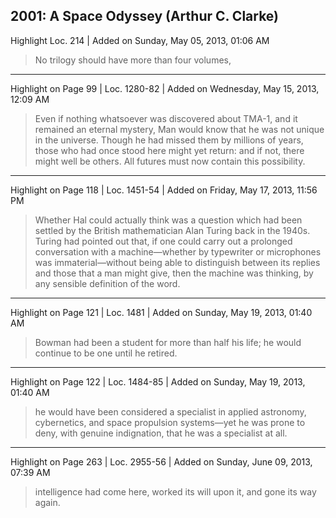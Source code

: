 ## 2001: A Space Odyssey (Arthur C. Clarke)

Highlight Loc. 214  | Added on Sunday, May 05, 2013, 01:06 AM

> No trilogy should have more than four volumes,

---

Highlight on Page 99 | Loc. 1280-82  | Added on Wednesday, May 15, 2013, 12:09 AM

> Even if nothing whatsoever was discovered about TMA-1, and it remained an eternal mystery, Man would know that he was not unique in the universe. Though he had missed them by millions of years, those who had once stood here might yet return: and if not, there might well be others. All futures must now contain this possibility.

---

Highlight on Page 118 | Loc. 1451-54  | Added on Friday, May 17, 2013, 11:56 PM

> Whether Hal could actually think was a question which had been settled by the British mathematician Alan Turing back in the 1940s. Turing had pointed out that, if one could carry out a prolonged conversation with a machine—whether by typewriter or microphones was immaterial—without being able to distinguish between its replies and those that a man might give, then the machine was thinking, by any sensible definition of the word.

---

Highlight on Page 121 | Loc. 1481  | Added on Sunday, May 19, 2013, 01:40 AM

> Bowman had been a student for more than half his life; he would continue to be one until he retired.

---

Highlight on Page 122 | Loc. 1484-85  | Added on Sunday, May 19, 2013, 01:40 AM

> he would have been considered a specialist in applied astronomy, cybernetics, and space propulsion systems—yet he was prone to deny, with genuine indignation, that he was a specialist at all.

---

Highlight on Page 263 | Loc. 2955-56  | Added on Sunday, June 09, 2013, 07:39 AM

> intelligence had come here, worked its will upon it, and gone its way again.
